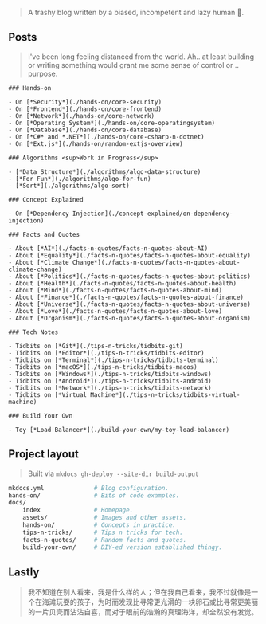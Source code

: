 > A trashy blog written by a biased, incompetent and lazy human 🤣.

## Posts

> I've been long feeling distanced from the world. Ah.. at least building or writing something would grant me some sense of control or .. purpose.

```markmap
### Hands-on

- On [*Security*](./hands-on/core-security)
- On [*Frontend*](./hands-on/core-frontend)
- On [*Network*](./hands-on/core-network)
- On [*Operating System*](./hands-on/core-operatingsystem)
- On [*Database*](./hands-on/core-database)
- On [*C#* and *.NET*](./hands-on/core-csharp-n-dotnet)
- On [*Ext.js*](./hands-on/random-extjs-overview)

### Algorithms <sup>Work in Progress</sup>

- [*Data Structure*](./algorithms/algo-data-structure)
- [*For Fun*](./algorithms/algo-for-fun)
- [*Sort*](./algorithms/algo-sort)

### Concept Explained

- On [*Dependency Injection](./concept-explained/on-dependency-injection)

### Facts and Quotes

- About [*AI*](./facts-n-quotes/facts-n-quotes-about-AI)
- About [*Equality*](./facts-n-quotes/facts-n-quotes-about-equality)
- About [*Climate Change*](./facts-n-quotes/facts-n-quotes-about-climate-change)
- About [*Politics*](./facts-n-quotes/facts-n-quotes-about-politics)
- About [*Health*](./facts-n-quotes/facts-n-quotes-about-health)
- About [*Mind*](./facts-n-quotes/facts-n-quotes-about-mind)
- About [*Finance*](./facts-n-quotes/facts-n-quotes-about-finance)
- About [*Universe*](./facts-n-quotes/facts-n-quotes-about-universe)
- About [*Love*](./facts-n-quotes/facts-n-quotes-about-love)
- About [*Organism*](./facts-n-quotes/facts-n-quotes-about-organism)

### Tech Notes

- Tidbits on [*Git*](./tips-n-tricks/tidbits-git)
- Tidbits on [*Editor*](./tips-n-tricks/tidbits-editor)
- Tidbits on [*Terminal*](./tips-n-tricks/tidbits-terminal)
- Tidbits on [*macOS*](./tips-n-tricks/tidbits-macos)
- Tidbits on [*Windows*](./tips-n-tricks/tidbits-windows)
- Tidbits on [*Android*](./tips-n-tricks/tidbits-android)
- Tidbits on [*Network*](./tips-n-tricks/tidbits-network)
- Tidbits on [*Virtual Machine*](./tips-n-tricks/tidbits-virtual-machine)

### Build Your Own

- Toy [*Load Balancer*](./build-your-own/my-toy-load-balancer)

```

## Project layout

> Built via `mkdocs gh-deploy --site-dir build-output`

```sh
mkdocs.yml              # Blog configuration.
hands-on/               # Bits of code examples.
docs/
    index               # Homepage.
    assets/             # Images and other assets.
    hands-on/           # Concepts in practice.
    tips-n-tricks/      # Tips n tricks for tech.
    facts-n-quotes/     # Random facts and quotes.
    build-your-own/     # DIY-ed version established thingy.
```

## Lastly

> 我不知道在别人看来，我是什么样的人；但在我自己看来，我不过就像是一个在海滩玩耍的孩子，为时而发现比寻常更光滑的一块卵石或比寻常更美丽的一片贝壳而沾沾自喜，而对于眼前的浩瀚的真理海洋，却全然没有发觉。
